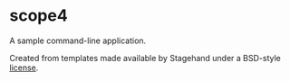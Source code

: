 # scope4

A sample command-line application.

Created from templates made available by Stagehand under a BSD-style
[license](https://github.com/dart-lang/stagehand/blob/master/LICENSE).

